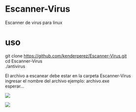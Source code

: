 # Escanner-Virus
Escanner de virus para linux
# uso<br>
git clone https://github.com/kenderperez/Escanner-Virus.git<br>
cd Escanner-Virus<br>
./antivirus<br>

El archivo a escanear debe estar en la carpeta Escanner-Virus<br>
ingresar el nombre del archivo ejemplo: archivo.exe<br>
esperar...<br>


<img src='https://i.imgur.com/1QbSspn.png'></img><br>

<img src='https://i.imgur.com/TXovssc.png'></img><br>

